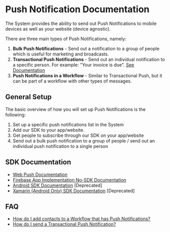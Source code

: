 # Push Notification Documentation

The System provides the ability to send out Push Notifications to mobile devices as well as your website (device agnostic).  

There are three main types of Push Notifications, namely:
1. **Bulk Push Notifications** - Send out a notification to a group of people which is useful for marketing and broadcasts.
1. **Transactional Push Notifications** - Send out an individual notification to a specific person. For example: "Your invoice is due". [See Documentation](./transactional.md)
1. **Push Notifications in a Workflow** - Similar to Transactional Push, but it can be part of a workflow with other types of messages.
 
## General Setup
The basic overview of how you will set up Push Notifications is the following:
1. Set up a specific push notifications list in the System
1. Add our SDK to your app/website.
1. Get people to subscribe through our SDK on your app/website
1. Send out a bulk push notification to a group of people / send out an individual push notification to a single person

## SDK Documentation
- [Web Push Documentation](./web/readme.html)
- [Firebase App Implementation No-SDK Documentation](./no-sdk/readme.html)
- [Android SDK Documentation](./android/readme.html) [Deprecated]
- [Xamarin (Android Only) SDK Documentation](./xamarin/readme.html) [Deprecated]


## FAQ
- [How do I add contacts to a Workflow that has Push Notifications?](./FAQ/workflows/readme.md)
- [How do I send a Transactional Push Notification?](./transactional.md)
